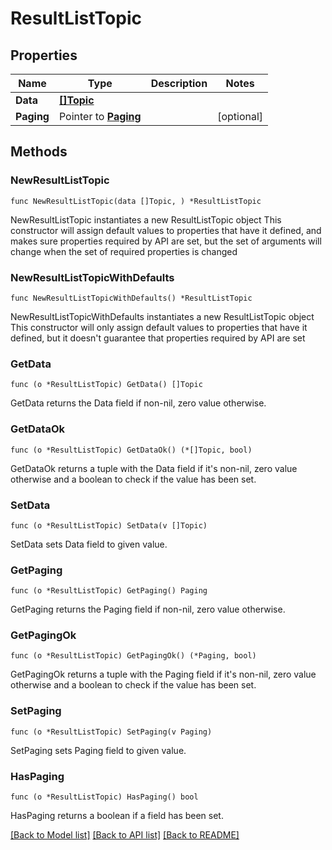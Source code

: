 # ResultListTopic

## Properties

Name | Type | Description | Notes
------------ | ------------- | ------------- | -------------
**Data** | [**[]Topic**](Topic.md) |  | 
**Paging** | Pointer to [**Paging**](Paging.md) |  | [optional] 

## Methods

### NewResultListTopic

`func NewResultListTopic(data []Topic, ) *ResultListTopic`

NewResultListTopic instantiates a new ResultListTopic object
This constructor will assign default values to properties that have it defined,
and makes sure properties required by API are set, but the set of arguments
will change when the set of required properties is changed

### NewResultListTopicWithDefaults

`func NewResultListTopicWithDefaults() *ResultListTopic`

NewResultListTopicWithDefaults instantiates a new ResultListTopic object
This constructor will only assign default values to properties that have it defined,
but it doesn't guarantee that properties required by API are set

### GetData

`func (o *ResultListTopic) GetData() []Topic`

GetData returns the Data field if non-nil, zero value otherwise.

### GetDataOk

`func (o *ResultListTopic) GetDataOk() (*[]Topic, bool)`

GetDataOk returns a tuple with the Data field if it's non-nil, zero value otherwise
and a boolean to check if the value has been set.

### SetData

`func (o *ResultListTopic) SetData(v []Topic)`

SetData sets Data field to given value.


### GetPaging

`func (o *ResultListTopic) GetPaging() Paging`

GetPaging returns the Paging field if non-nil, zero value otherwise.

### GetPagingOk

`func (o *ResultListTopic) GetPagingOk() (*Paging, bool)`

GetPagingOk returns a tuple with the Paging field if it's non-nil, zero value otherwise
and a boolean to check if the value has been set.

### SetPaging

`func (o *ResultListTopic) SetPaging(v Paging)`

SetPaging sets Paging field to given value.

### HasPaging

`func (o *ResultListTopic) HasPaging() bool`

HasPaging returns a boolean if a field has been set.


[[Back to Model list]](../README.md#documentation-for-models) [[Back to API list]](../README.md#documentation-for-api-endpoints) [[Back to README]](../README.md)


